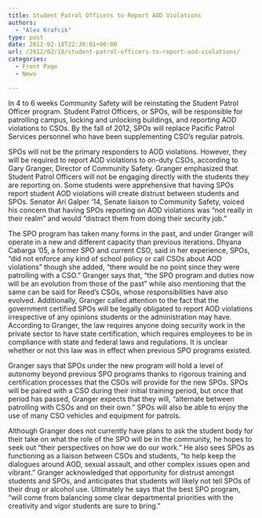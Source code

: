 ```yaml
---
title: Student Patrol Officers to Report AOD Violations
authors: 
  - "Alex Krafcik"
type: post
date: 2012-02-18T22:30:01+00:00
url: /2012/02/18/student-patrol-officers-to-report-aod-violations/
categories:
  - Front Page
  - News

---
```

In 4 to 6 weeks Community Safety will be reinstating the Student Patrol Officer program. Student Patrol Officers, or SPOs, will be responsible for patrolling campus, locking and unlocking buildings, and reporting AOD violations to CSOs. By the fall of 2012, SPOs will replace Pacific Patrol Services personnel who have been supplementing CSO’s regular patrols.

SPOs will not be the primary responders to AOD violations. However, they will be required to report AOD violations to on-duty CSOs, according to Gary Granger, Director of Community Safety. Granger emphasized that Student Patrol Officers will not be engaging directly with the students they are reporting on. Some students were apprehensive that having SPOs report student AOD violations will create distrust between students and SPOs. Senator Ari Galper ‘14, Senate liaison to Community Safety, voiced his concern that having SPOs reporting on AOD violations was “not really in their realm” and would “distract them from doing their security job.”

The SPO program has taken many forms in the past, and under Granger will operate in a new and different capacity than previous iterations. Dhyana Cabarga ’05, a former SPO and current CSO, said in her experience, SPOs, “did not enforce any kind of school policy or call CSOs about AOD violations” though she added, “there would be no point since they were patrolling with a CSO.” Granger says that, “the SPO program and duties now will be an evolution from those of the past” while also mentioning that the same can be said for Reed’s CSOs, whose responsibilities have also evolved. Additionally, Granger called attention to the fact that the government certified SPOs will be legally obligated to report AOD violations irrespective of any opinions students or the administration may have. According to Granger, the law requires anyone doing security work in the private sector to have state certification, which requires employees to be in compliance with state and federal laws and regulations. It is unclear whether or not this law was in effect when previous SPO programs existed.

Granger says that SPOs under the new program will hold a level of autonomy beyond previous SPO programs thanks to rigorous training and certification processes that the CSOs will provide for the new SPOs. SPOs will be paired with a CSO during their initial training period, but once that period has passed, Granger expects that they will, “alternate between patrolling with CSOs and on their own.” SPOs will also be able to enjoy the use of many CSO vehicles and equipment for patrols.

Although Granger does not currently have plans to ask the student body for their take on what the role of the SPO will be in the community, he hopes to seek out “their perspectives on how we do our work.” He also sees SPOs as functioning as a liaison between CSOs and students, “to help keep the dialogues around AOD, sexual assault, and other complex issues open and vibrant.” Granger acknowledged that opportunity for distrust amongst students and SPOs, and anticipates that students will likely not tell SPOs of their drug or alcohol use. Ultimately he says that the best SPO program, “will come from balancing some clear departmental priorities with the creativity and vigor students are sure to bring.”